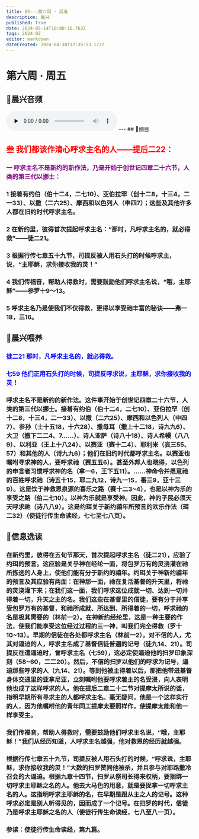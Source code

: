 ```yaml
---
title: 05---第六周 · 周五
description: 晨兴
published: true
date: 2024-05-14T10:00:16.763Z
tags: 2024-02
editor: markdown
dateCreated: 2024-04-30T12:35:53.173Z
---
```


# 第六周 · 周五
## 🎵晨兴音频
<audio id="audio" controls="" preload="none">
      <source id="mp3" src="/2024-02/week6/week6day5.mp3">
</audio>
---
## 📖纲目

## <font color=red>叁   我们都该作清心呼求主名的人——提后二22：</font>

### <font color=purple>一   呼求主名不是新约的新作法，乃是开始于创世记四章二十六节，人类的第三代以挪士：</font>

### 1   接着有约伯（伯十二4，二七10）、亚伯拉罕（创十二8，十三4，二一33）、以撒（二六25）、摩西和以色列人（申四7）；这些及其他许多人都在旧约时代呼求主名。

### 2   在新约里，彼得首次提起呼求主名：“那时，凡呼求主名的，就必得救”——徒二21。

### 3   根据行传七章五十九节，司提反被人用石头打的时候呼求主，说，“主耶稣，求你接收我的灵！”

### 4   我们传福音，帮助人得救时，需要鼓励他们呼求主名说，“哦，主耶稣”——参罗十9～13。

### 5   呼求主名乃是使我们不仅得救，更得以享受祂丰富的秘诀——弗一18，三16。

## 📖晨兴喂养

### <font color=blue>**徒二21**    **那时，凡呼求主名的，就必得救。**</font>

### <font color=blue>**七59**    **他们正用石头打的时候，司提反呼求说，主耶稣，求你接收我的灵！**</font>

### 呼求主名不是新约的新作法。这件事开始于创世记四章二十六节，人类的第三代以挪士。接着有约伯（伯十二4，二七10）、亚伯拉罕（创十二8，十三4，二一33）、以撒（二六25）、摩西和以色列人（申四7）、参孙（士十五18，十六28）、撒母耳（撒上十二18，诗九九6）、大卫（撒下二二4、7……）、诗人亚萨（诗八十18）、诗人希幔（八八9）、以利亚（王上十八24）、以赛亚（赛十二4）、耶利米（哀三55、57）和其他的人（诗九九6）；他们在旧约时代都呼求主名。以赛亚也嘱咐寻求神的人，要呼求祂（赛五五6）。甚至外邦人也晓得，以色列的申言者习惯呼求神的名（拿一6，王下五11）。……神命令并愿意祂的百姓呼求祂（诗五十15，耶二九12，诗九一15，番三9，亚十三9）。这是饮于神救恩泉源的喜乐之路（赛十二3~4），也是以神为乐的享受之路（伯二七10）。以神为乐就是享受神。因此，神的子民必须天天呼求祂（诗八八9）。这是约珥关于新约禧年所预言的欢乐作法（珥二32）（使徒行传生命读经，七七至七八页）。

## 📖信息选读

### 在新约里，彼得在五旬节那天，首次提起呼求主名（徒二21），应验了约珥的预言。这应验是关乎神在经纶一面，将包罗万有的灵浇灌在祂所拣选的人身上，使他们能有分于新约的禧年。约珥关于神新约禧年的预言及其应验有两面：在神那一面，祂在复活基督的升天里，将祂的灵浇灌下来；在我们这一面，我们呼求这位成就一切、达到一切并得着一切，升天之主的名。我们这些在基督里的信徒，要有分于并享受包罗万有的基督，和祂所成就、所达到、所得着的一切，呼求祂的名是极其需要的（林前一2）。在神新约经纶里，这是一种主要的作法，使我们能享受这位经过过程的三一神，叫我们完全得救（罗十10~13）。早期的信徒在各处都呼求主名（林前一2）。对不信的人，尤其对逼迫的人，呼求主名成了基督信徒普遍的记号（徒九14、21）。司提反在遭逼迫时，曾呼求主名（七59），这必定使逼迫他的扫罗印象深刻（58~60，二二20）。然后，不信的扫罗以他们的呼求为记号，逼迫那些呼求的人（九14、21）。等到他被主得着以后，那把他带进基督身体交通里的亚拿尼亚，立刻嘱咐他要呼求着主的名受浸，向人表明他也成了这样呼求的人。他在提后二章二十二节对提摩太所说的话，指明早期所有寻求主的人都呼求主名。毫无疑问，他是一个这样实行的人，因为他嘱咐他的青年同工提摩太要照样作，使提摩太能和他一样享受主。

### 我们传福音，帮助人得救时，需要鼓励他们呼求主名说，“哦，主耶稣！”我们从经历知道，人呼求主名越强，他对救恩的经历就越强。

### 根据行传七章五十九节，司提反被人用石头打的时候，“呼求说，主耶稣，求你接收我的灵！”大数的扫罗赞同他被杀，并且参与对耶路撒冷召会的大逼迫。根据九章十四节，扫罗从祭司长得来权柄，要捆绑一切呼求主耶稣之名的人。他去大马色的用意，就是要捉拿一切呼求主名的人。这指明呼求主耶稣的名，在早期是跟从主之人的记号。这种呼求必定是别人听得见的，因而成了一个记号。在扫罗的时代，信徒乃是呼求主耶稣之名的人（使徒行传生命读经，七八至八一页）。

### 参读：使徒行传生命读经，第九篇。
<!-- Google tag (gtag.js) -->
<script async src="https://www.googletagmanager.com/gtag/js?id=G-1P8709Z16T"></script>
<script>
  window.dataLayer = window.dataLayer || [];
  function gtag(){dataLayer.push(arguments);}
  gtag('js', new Date());

  gtag('config', 'G-1P8709Z16T');
</script>